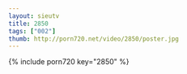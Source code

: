 ```yaml
--- 
layout: sieutv
title: 2850
tags: ["002"]
thumb: http://porn720.net/video/2850/poster.jpg
---
```

{% include porn720 key="2850" %} 
